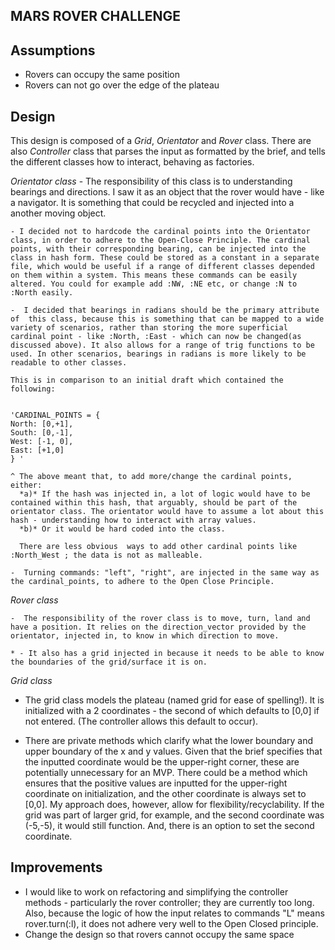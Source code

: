 MARS ROVER CHALLENGE
---



Assumptions
---
- Rovers can occupy the same position
- Rovers can not go over the edge of the plateau

Design
---

This design is composed of a *Grid*, *Orientator* and *Rover* class. There are also *Controller* class that parses the input as formatted by the brief, and tells the different classes how to interact, behaving as factories.

  *Orientator class*
    -  The responsibility of this class is to understanding bearings and directions. I saw it as an object that the rover would have - like a navigator. It is something that could be recycled and injected into a another moving object.

    - I decided not to hardcode the cardinal points into the Orientator class, in order to adhere to the Open-Close Principle. The cardinal points, with their corresponding bearing, can be injected into the class in hash form. These could be stored as a constant in a separate file, which would be useful if a range of different classes depended on them within a system. This means these commands can be easily altered. You could for example add :NW, :NE etc, or change :N to :North easily.

    -  I decided that bearings in radians should be the primary attribute of  this class, because this is something that can be mapped to a wide variety of scenarios, rather than storing the more superficial cardinal point - like :North, :East - which can now be changed(as discussed above). It also allows for a range of trig functions to be used. In other scenarios, bearings in radians is more likely to be readable to other classes.

    This is in comparison to an initial draft which contained the following:


    'CARDINAL_POINTS = {
    North: [0,+1],
    South: [0,-1],
    West: [-1, 0],
    East: [+1,0]
    } '

    ^ The above meant that, to add more/change the cardinal points, either:
      *a)* If the hash was injected in, a lot of logic would have to be contained within this hash, that arguably, should be part of the orientator class. The orientator would have to assume a lot about this hash - understanding how to interact with array values.
      *b)* Or it would be hard coded into the class.

      There are less obvious  ways to add other cardinal points like :North_West ; the data is not as malleable.

    -  Turning commands: "left", "right", are injected in the same way as the cardinal_points, to adhere to the Open Close Principle.

  *Rover class*

    -  The responsibility of the rover class is to move, turn, land and have a position. It relies on the direction_vector provided by the orientator, injected in, to know in which direction to move.

    * - It also has a grid injected in because it needs to be able to know the boundaries of the grid/surface it is on.



  *Grid class*
   * The grid class models the plateau (named grid for ease of spelling!). It is initialized with a 2 coordinates - the second of which defaults to [0,0] if not entered. (The controller allows this default to occur).

   * There are private methods which clarify what the lower boundary and upper boundary of the x and y values. Given that the brief specifies that the inputted coordinate would be the upper-right corner, these are potentially unnecessary for an MVP. There could be a method which ensures that the positive values are inputted for the upper-right coordinate on initialization, and the other coordinate is always set to [0,0].
   My approach does, however, allow for flexibility/recyclability. If the grid was part of larger grid, for example, and the second coordinate was (-5,-5), it would still function. And, there is an option to set the second coordinate.



  Improvements
   ---

   -  I would like to work on refactoring and simplifying the controller methods - particularly the rover controller; they are currently too long. Also, because the logic of how the input relates to commands "L" means rover.turn(:l), it does not adhere very well to the Open Closed principle.
   - Change the design so that rovers cannot occupy the same space

